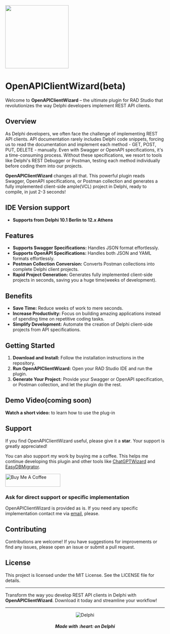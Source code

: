 <img width="200" height="200" src="https://github.com/AliDehbansiahkarbon/OpenAPIClientWizard/assets/5601608/9eab0937-90e4-46ae-bce2-29a24c02bd9d" alt=""/> 

# OpenAPIClientWizard(beta)

Welcome to **OpenAPIClientWizard** – the ultimate plugin for RAD Studio that revolutionizes the way Delphi developers implement REST API clients.

## Overview

As Delphi developers, we often face the challenge of implementing REST API clients. API documentation rarely includes Delphi code snippets, forcing us to read the documentation and implement each method - GET, POST, PUT, DELETE - manually. Even with Swagger or OpenAPI specifications, it's a time-consuming process. Without these specifications, we resort to tools like Delphi's REST Debugger or Postman, testing each method individually before coding them into our projects.

**OpenAPIClientWizard** changes all that. This powerful plugin reads Swagger, OpenAPI specifications, or Postman collection and generates a fully implemented client-side ample(VCL) project in Delphi, ready to compile, in just 2-3 seconds!

## IDE Version support
- **Supports from Delphi 10.1 Berlin to 12.x Athens**

## Features

- **Supports Swagger Specifications:** Handles JSON format effortlessly.
- **Supports OpenAPI Specifications:** Handles both JSON and YAML formats effortlessly.
- **Postman Collection Conversion:** Converts Postman collections into complete Delphi client projects.
- **Rapid Project Generation:** Generates fully implemented client-side projects in seconds, saving you a huge time(weeks of development).


## Benefits

- **Save Time:** Reduce weeks of work to mere seconds.
- **Increase Productivity:** Focus on building amazing applications instead of spending time on repetitive coding tasks.
- **Simplify Development:** Automate the creation of Delphi client-side projects from API specifications.

## Getting Started

1. **Download and Install:** Follow the installation instructions in the repository.
2. **Run OpenAPIClientWizard:** Open your RAD Studio IDE and run the plugin.
3. **Generate Your Project:** Provide your Swagger or OpenAPI specification, or Postman collection, and let the plugin do the rest.

## Demo Video(coming soon)
**Watch a short video:** to learn how to use the plug-in


## Support

If you find OpenAPIClientWizard useful, please give it a **star**. Your support is greatly appreciated!

You can also support my work by buying me a coffee. This helps me continue developing this plugin and other tools like [ChatGPTWizard](https://github.com/AliDehbansiahkarbon/ChatGPTWizard) and [EasyDBMigrator](https://github.com/AliDehbansiahkarbon/EasyDBMigrator).

<a href="https://www.buymeacoffee.com/adehbanr" target="_blank"><img src="https://cdn.buymeacoffee.com/buttons/default-orange.png" alt="Buy Me A Coffee" height="41" width="174"></a>

### Ask for direct support or specific implementation

OpenAPIClientWizard is provided as is. If you need any specific implementation contact me via [email](adehban@gmail.com), please.

## Contributing

Contributions are welcome! If you have suggestions for improvements or find any issues, please open an issue or submit a pull request.

## License
This project is licensed under the MIT License. See the LICENSE file for details.

---

Transform the way you develop REST API clients in Delphi with **OpenAPIClientWizard**. Download it today and streamline your workflow!

<hr>
<p align="center">
<img src="https://i0.wp.com/blogs.embarcadero.com/wp-content/uploads/2022/11/dlogonew-5582740.png?resize=254%2C242&ssl=1" alt="Delphi">
</p>
<h5 align="center">
Made with :heart: on Delphi
</h5>
